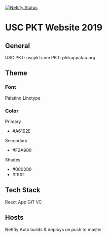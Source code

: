 [![Netlify Status](https://api.netlify.com/api/v1/badges/bb7acf92-9250-4b70-ac3e-f6765f9dcf23/deploy-status)](https://app.netlify.com/sites/uscpkt/deploys)

# USC PKT Website 2019

## General

USC PKT: uscpkt.com
PKT: phikappatau.org

## Theme

### Font

Palatino Linotype

### Color

Primary 
- #A6192E

Secondary 
- #F2A900

Shades
- #000000
- #ffffff

## Tech Stack

React App
GIT VC

## Hosts

Netlfiy
Auto builds & deploys on push to master
